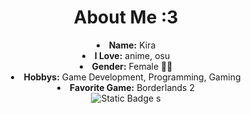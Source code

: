 <body>
  <center>
<h1 align="center">About Me :3</h1>
<li>
  <b>Name:</b> Kira
</li>
<li>
  <b>I Love:</b> anime, osu
</li>
<li>
  <b>Gender:</b> Female 🏳️‍⚧️
</li>
<li>
  <b>Hobbys:</b> Game Development, Programming, Gaming
</li>
<li>
  <b>Favorite Game:</b> Borderlands 2
</li>
<img alt="Static Badge" src="https://img.shields.io/badge/CSHARP-darkgreen?style=for-the-badge&logo=csharp&link=https%3A%2F%2Fgithub.com%2FIleriayo%2Fmarkdown-badges">
s

</body>
